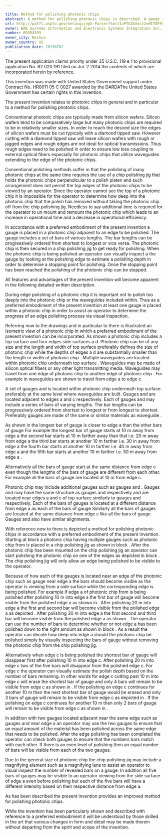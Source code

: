 ```yaml
---

title: Method for polishing photonic chips
abstract: A method for polishing photonic chips is described. A gauge is placed in a photonic chip adjacent to an edge to be polished. The gauge includes a set of bars of various lengths. The bar lengths can be progressively ordered from shortest to longest or vice versa. The photonic chip is then secured in a chip polishing jig to get ready for polishing. When the photonic chip is being polished, an operator can visually inspect the gauge by looking at the polishing edge to estimate a polishing depth in order to determine a stopping point for polishing. Once the stopping point has been reached, the polishing of the photonic chip can be stopped.
url: http://patft.uspto.gov/netacgi/nph-Parser?Sect1=PTO2&Sect2=HITOFF&p=1&u=%2Fnetahtml%2FPTO%2Fsearch-adv.htm&r=1&f=G&l=50&d=PALL&S1=09354393&OS=09354393&RS=09354393
owner: BAE Systems Information and Electronic Systems Integration Inc.
number: 09354393
owner_city: Nashua
owner_country: US
publication_date: 20150702
---
```

The present application claims priority under 35 U.S.C. 119 e 1 to provisional application No. 62 020 191 filed on Jul. 2 2014 the contents of which are incorporated herein by reference.

This invention was made with United States Government support under Contract No. HR0011 05 C 0027 awarded by the DARDAThe United States Government has certain rights in this invention.

The present invention relates to photonic chips in general and in particular to a method for polishing photonic chips.

Conventional photonic chips are typically made from silicon wafers. Silicon wafers tend to be comparatively large but many photonic chips are required to be in relatively smaller sizes. In order to reach the desired size the edges of silicon wafers must be cut typically with a diamond tipped saw. However cutting with a diamond tipped saw will leave silicon wafers with rough or jagged edges and rough edges are not ideal for optical transmissions. Thus rough edges need to be polished in order to ensure low loss coupling to external optical fibers especially for photonic chips that utilize waveguides extending to the edge of the photonic chips.

Conventional polishing methods suffer in that the polishing of many photonic chips at the same time requires the use of a chip polishing jig that holds the photonic chips perpendicular to a polish platen and such arrangement does not permit the top edges of the photonic chips to be viewed by an operator. Since the operator cannot see the top of a photonic chip it is impossible for the operator to determine how deep into the photonic chip that the polish has removed without taking the photonic chip off from the chip polishing jig. Needless to say additional time is required for the operator to un mount and remount the photonic chip which leads to an increase in operational time and a decrease in operational efficiency.

In accordance with a preferred embodiment of the present invention a gauge is placed in a photonic chip adjacent to an edge to be polished. The gauge includes a set of bars of various lengths. The bar lengths can be progressively ordered from shortest to longest or vice versa. The photonic chip is then secured in a chip polishing jig to get ready for polishing. When the photonic chip is being polished an operator can visually inspect a the gauge by looking at the polishing edge to estimate a polishing depth in order to determine a stopping point for polishing. Once the stopping point has been reached the polishing of the photonic chip can be stopped.

All features and advantages of the present invention will become apparent in the following detailed written description.

During edge polishing of a photonic chip it is important not to polish too deeply into the photonic chip or the waveguides included within. Thus as a preferred embodiment of the present invention at least one gauge is placed within a photonic chip in order to assist an operator to determine the progress of an edge polishing process via visual inspection.

Referring now to the drawings and in particular to there is illustrated an isometric view of a photonic chip in which a preferred embodiment of the present invention can be incorporated. As shown a photonic chip includes a top surface and four edges side surfaces a d. Photonic chip can be of any size and the length and width of top surface preferably defines the size of photonic chip while the depths of edges a d are substantially smaller than the length or width of photonic chip . Multiple waveguides are located within photonic chip underneath top surface . Waveguides may be made of silicon optical fibers or any other light transmitting media. Waveguides may travel from one edge of photonic chip to another edge of photonic chip . For example in waveguides are shown to travel from edge a to edge c.

A set of gauges and is located within photonic chip underneath top surface preferably at the same level where waveguides are built. Gauges and are located adjacent to edges a and c respectively. Each of gauges and may include a series of bars of varying lengths. The bar lengths can be progressively ordered from shortest to longest or from longest to shortest. Preferably gauges are made of the same or similar materials as waveguide .

As shown in the longest bar of gauge is closer to edge a than the other bars of gauge For example the longest bar of gauge starts at 10 m away from edge a the second bar starts at 10 m farther away than that i.e. 20 m away from edge a the third bar starts at another 10 m farther i.e. 30 in away from edge a the fourth bar starts at another 10 m farther i.e. 40 m away from edge a and the fifth bar starts at another 10 m farther i.e. 50 m away from edge a .

Alternatively all the bars of gauge start at the same distance from edge c even though the lengths of the bars of gauge are different from each other. For example all the bars of gauge are located at 10 m from edge c.

Photonic chip may include additional gauges such as gauges and . Gauges and may have the same structure as gauges and respectively and are located near edges a and c of top surface similarly to gauges and respectively. Each of the bars of gauges is located at a different distance from edge a as each of the bars of gauge Similarly all the bars of gauges are located at the same distance from edge c like all the bars of gauge Gauges and also have similar alignments.

With reference now to there is depicted a method for polishing photonic chips in accordance with a preferred embodiment of the present invention. Starting at block a photonic chip having multiple gauges such as photonic chip from is placed in a chip polishing jig as shown in block . After the photonic chip has been mounted on the chip polishing jig an operator can start polishing the photonic chip on one of the edges as depicted in block . The chip polishing jig will only allow an edge being polished to be visible to the operator.

Because of how each of the gauges is located near an edge of the photonic chip such as gauge near edge a the bars should become visible as the operator is viewing from a side surface while the corresponding edge is being polished. For example if edge a of photonic chip from is being polished after polishing 10 m into edge a the first bar of gauge will become visible from the polished edge a as shown in . After polishing 20 m into edge a the first and second bar will become visible from the polished edge a as depicted . After polishing 30 m into edge a the first second and third bar will become visible from the polished edge a as shown . The operator can use the number of bars to determine whether or not edge a has been polished down to the right amount as shown in block . As a result the operator can decide how deep into edge a should the photonic chip be polished simply by visually inspecting the bars of gauge without removing the photonic chip from the chip polishing jig.

Alternatively when edge c is being polished the shortest bar of gauge will disappear first after polishing 10 m into edge c. After polishing 20 m into edge c two of the five bars will disappear from the polished edge c. For edge c the operator can visually estimate the polish depth based on the number of bars remaining. In other words for edge c cutting past 10 m into edge c will erase the shortest bar of gauge and only 4 bars will remain to be visible from edge c as shown in . If the polishing on edge c continues for another 10 m then the next shortest bar of gauge would be erased and only 3 bars of gauge will remain to be visible from edge c as depicted in . If the polishing on edge c continues for another 10 m then only 2 bars of gauge will remain to be visible from edge c as shown in .

In addition with two gauges located adjacent near the same edge such as gauges and near edge a an operator may use the two gauges to ensure that an equal amount of the material has been polished across the same edge that needs to be polished. After the edge polishing has been completed the operator can check both gauges to ensure that the numbers bars match with each other. If there is an even level of polishing then an equal number of bars will be visible from each of the two gauges.

Due to the general size of photonic chip the chip polishing jig may include a magnifying element such as a magnifying lens to assist an operator to visual inspect the number of revealed bars on a gauge. In addition all five bars of gauges may be visible to an operator viewing from the side surface of edge a even before polishing but each of the five bars will have a different intensity based on their respective distance from edge a.

As has been described the present invention provides an improved method for polishing photonic chips.

While the invention has been particularly shown and described with reference to a preferred embodiment it will be understood by those skilled in the art that various changes in form and detail may be made therein without departing from the spirit and scope of the invention.

